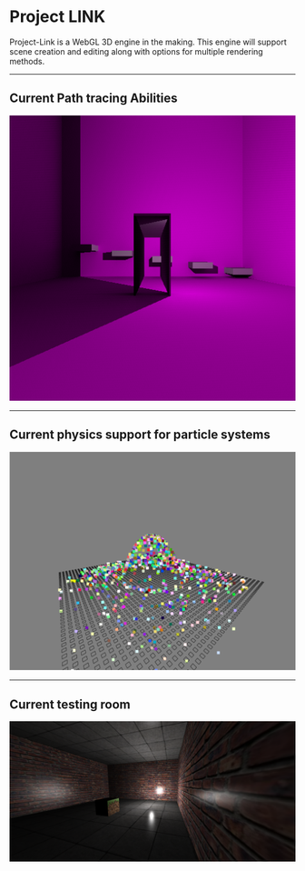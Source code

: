 # Project LINK
Project-Link is a WebGL 3D engine in the making. This engine will support scene creation and editing along with options for multiple rendering methods.

---

## Current Path tracing Abilities
![alt text](./src/assets/images/pathTraceRendering.PNG)

---

## Current physics support for particle systems
![alt text](./src/assets/images/3dparticles.PNG)

---

## Current testing room
![alt text](./src/assets/images/boxRoom.PNG)
